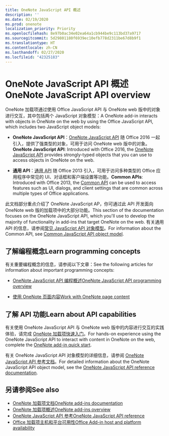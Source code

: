 ```yaml
---
title: OneNote JavaScript API 概述
description: ''
ms.date: 02/19/2020
ms.prod: onenote
localization_priority: Priority
ms.openlocfilehash: 8e97b0ac34e02ea64a1cb944be9c113bd37a9717
ms.sourcegitcommit: 5d29801180f6939ec10efb778d2311be67d8b9f1
ms.translationtype: HT
ms.contentlocale: zh-CN
ms.lasthandoff: 02/27/2020
ms.locfileid: "42325183"
---
```

# <a name="onenote-javascript-api-overview"></a><span data-ttu-id="ec6fd-102">OneNote JavaScript API 概述</span><span class="sxs-lookup"><span data-stu-id="ec6fd-102">OneNote JavaScript API overview</span></span>

<span data-ttu-id="ec6fd-103">OneNote 加载项通过使用 Office JavaScript API 与 OneNote web 版中的对象进行交互，其中包括两个 JavaScript 对象模型：</span><span class="sxs-lookup"><span data-stu-id="ec6fd-103">A OneNote add-in interacts with objects in OneNote on the web by using the Office JavaScript API, which includes two JavaScript object models:</span></span>

* <span data-ttu-id="ec6fd-104">**OneNote JavaScript API**：[OneNote JavaScript API](/javascript/api/onenote) 随 Office 2016 一起引入，提供了强类型的对象，可用于访问 OneNote web 版中的对象。</span><span class="sxs-lookup"><span data-stu-id="ec6fd-104">**OneNote JavaScript API**: Introduced with Office 2016, the [OneNote JavaScript API](/javascript/api/onenote) provides strongly-typed objects that you can use to access objects in OneNote on the web.</span></span> 

* <span data-ttu-id="ec6fd-105">**通用 API**：[通用 API](/javascript/api/office) 随 Office 2013 引入，可用于访问多种类型的 Office 应用程序中常见的 UI、对话框和客户端设置等功能。</span><span class="sxs-lookup"><span data-stu-id="ec6fd-105">**Common APIs**: Introduced with Office 2013, the [Common API](/javascript/api/office) can be used to access features such as UI, dialogs, and client settings that are common across multiple types of Office applications.</span></span>

<span data-ttu-id="ec6fd-106">此文档部分重点介绍了 OneNote JavaScript AP，你可通过此 API 开发面向 OneNote web 版的加载项中的大部分功能。</span><span class="sxs-lookup"><span data-stu-id="ec6fd-106">This section of the documentation focuses on the OneNote JavaScript API, which you'll use to develop the majority of functionality in add-ins that target OneNote on the web.</span></span> <span data-ttu-id="ec6fd-107">有关通用 API 的信息，请参阅[常见 JavaScript API 对象模型](../../develop/office-javascript-api-object-model.md)。</span><span class="sxs-lookup"><span data-stu-id="ec6fd-107">For information about the Common API, see [Common JavaScript API object model](../../develop/office-javascript-api-object-model.md).</span></span> 

## <a name="learn-programming-concepts"></a><span data-ttu-id="ec6fd-108">了解编程概念</span><span class="sxs-lookup"><span data-stu-id="ec6fd-108">Learn programming concepts</span></span>

<span data-ttu-id="ec6fd-109">有关重要编程概念的信息，请参阅以下文章：</span><span class="sxs-lookup"><span data-stu-id="ec6fd-109">See the following articles for information about important programming concepts:</span></span>

- [<span data-ttu-id="ec6fd-110">OneNote JavaScript API 编程概述</span><span class="sxs-lookup"><span data-stu-id="ec6fd-110">OneNote JavaScript API programming overview</span></span>](../../onenote/onenote-add-ins-programming-overview.md)

- [<span data-ttu-id="ec6fd-111">使用 OneNote 页面内容</span><span class="sxs-lookup"><span data-stu-id="ec6fd-111">Work with OneNote page content</span></span>](../../onenote/onenote-add-ins-page-content.md)

## <a name="learn-about-api-capabilities"></a><span data-ttu-id="ec6fd-112">了解 API 功能</span><span class="sxs-lookup"><span data-stu-id="ec6fd-112">Learn about API capabilities</span></span>

<span data-ttu-id="ec6fd-113">有关使用 OneNote JavaScript API 与 OneNote web 版中的内容进行交互的实践体验，请完成 [OneNote 加载项快速入门](../../quickstarts/onenote-quickstart.md)。</span><span class="sxs-lookup"><span data-stu-id="ec6fd-113">For hands-on experience using the OneNote JavaScript API to interact with content in OneNote on the web, complete the [OneNote add-in quick start](../../quickstarts/onenote-quickstart.md).</span></span> 

<span data-ttu-id="ec6fd-114">有关 OneNote JavaScript API 对象模型的详细信息，请参阅 [OneNote JavaScript API 参考文档](/javascript/api/onenote)。</span><span class="sxs-lookup"><span data-stu-id="ec6fd-114">For detailed information about the OneNote JavaScript API object model, see the [OneNote JavaScript API reference documentation](/javascript/api/onenote).</span></span>

## <a name="see-also"></a><span data-ttu-id="ec6fd-115">另请参阅</span><span class="sxs-lookup"><span data-stu-id="ec6fd-115">See also</span></span>

- [<span data-ttu-id="ec6fd-116">OneNote 加载项文档</span><span class="sxs-lookup"><span data-stu-id="ec6fd-116">OneNote add-ins documentation</span></span>](../../onenote/index.md)
- [<span data-ttu-id="ec6fd-117">OneNote 加载项概述</span><span class="sxs-lookup"><span data-stu-id="ec6fd-117">OneNote add-ins overview</span></span>](../../onenote/onenote-add-ins-programming-overview.md)
- [<span data-ttu-id="ec6fd-118">OneNote JavaScript API 参考</span><span class="sxs-lookup"><span data-stu-id="ec6fd-118">OneNote JavaScript API reference</span></span>](/javascript/api/onenote)
- [<span data-ttu-id="ec6fd-119">Office 加载项主机和平台可用性</span><span class="sxs-lookup"><span data-stu-id="ec6fd-119">Office Add-in host and platform availability</span></span>](../../overview/office-add-in-availability.md)


